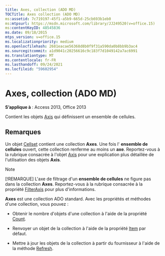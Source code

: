 ```yaml
---
title: Axes, collection (ADO MD)
TOCTitle: Axes collection (ADO MD)
ms:assetid: 7c719197-45f1-a5b9-665d-25cb693b1eb0
ms:mtpsurl: https://msdn.microsoft.com/library/JJ249520(v=office.15)
ms:contentKeyID: 48545836
ms.date: 09/18/2015
mtps_version: v=office.15
ms.localizationpriority: medium
ms.openlocfilehash: 2681eacae56368d8b0f9f31a590da0b8bb9b3ac4
ms.sourcegitcommit: a1d9041c20256616c9c183f7d1049142a7ac6991
ms.translationtype: MT
ms.contentlocale: fr-FR
ms.lasthandoff: 09/24/2021
ms.locfileid: "59602954"
---
```

# <a name="axes-collection-ado-md"></a>Axes, collection (ADO MD)


**S’applique à** : Access 2013, Office 2013

Contient les objets [Axis](axis-object-ado-md.md) qui définissent un ensemble de cellules.

## <a name="remarks"></a>Remarques

Un objet [Cellset](cellset-object-ado-md.md) contient une collection **Axes**. Une fois l' **ensemble de cellules** ouvert, cette collection renferme au moins un **axe**. Reportez-vous à la rubrique consacrée à l'objet [Axis](axis-object-ado-md.md) pour une explication plus détaillée de l'utilisation des objets **Axis**.


> [!NOTE]
> [!REMARQUE] L'axe de filtrage d'un **ensemble de cellules** ne figure pas dans la collection **Axes**. Reportez-vous à la rubrique consacrée à la propriété [FilterAxis](filteraxis-property-ado-md.md) pour plus d'informations.



**Axes** est une collection ADO standard. Avec les propriétés et méthodes d'une collection, vous pouvez :

- Obtenir le nombre d'objets d'une collection à l'aide de la propriété [Count](count-property-ado.md).

- Renvoyer un objet de la collection à l'aide de la propriété [Item](item-property-ado.md) par défaut.

- Mettre à jour les objets de la collection à partir du fournisseur à l'aide de la méthode [Refresh](refresh-method-ado.md).

